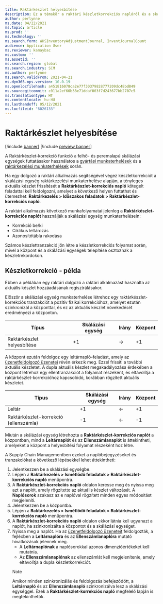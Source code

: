 ```yaml
---
title: Raktárkészlet helyesbítése
description: Ez a témakör a raktári készletkorrekciós naplóról és a skálázási egység használata esetén történő feldolgozásról nyújt tájékoztatást.
author: perlynne
ms.date: 04/22/2021
ms.topic: article
ms.prod: ''
ms.technology: ''
ms.search.form: WHSInventoryAdjustmentJournal, InventJournalCount
audience: Application User
ms.reviewer: kamaybac
ms.custom: ''
ms.assetid: ''
ms.search.region: global
ms.search.industry: SCM
ms.author: perlynne
ms.search.validFrom: 2021-04-21
ms.dyn365.ops.version: 10.0.19
ms.openlocfilehash: a451816078ca2e77f30379828777209dc48bd849
ms.sourcegitcommit: c011a2ef66b38e71ddaf003f7d243677bb2707c5
ms.translationtype: HT
ms.contentlocale: hu-HU
ms.lasthandoff: 05/12/2021
ms.locfileid: "6026133"
---
```

# <a name="warehouse-inventory-adjustment"></a>Raktárkészlet helyesbítése

[!include [banner](../includes/banner.md)]
[!include [preview banner](../includes/preview-banner.md)]

A Raktárkészlet-korrekció funkció a felhő- és peremalapú skálázási egységek futtatásakor használatos a [gyártási munkaterhelések](cloud-edge-workload-manufacturing.md) és a [raktárkezelési munkaterhelések](cloud-edge-workload-warehousing.md) során.

Ha egy dolgozó a raktári alkalmazás segítségével végez készletkorrekciót a skálázási egység raktárkezelési munkaterhelése alapján, a tényleges aktuális készlet frissítését a **Raktárkészlet-korrekciós napló** kötegelt feladattal kell feldolgozni, amelyet a következő helyen futtathat és ütemezhet: **Raktárkezelés > Időszakos feladatok > Raktárkészlet-korrekciós napló**.

A raktári alkalmazás következő munkafolyamatai jelenleg a **Raktárkészlet-korrekciós naplót** használják a skálázási egység munkaterhelésein:

- Korrekció be/ki
- Ciklikus leltározás
- Azonosítótábla rakodása

Számos készlettranzakció jön létre a készletkorrekciós folyamat során, mivel a központ és a skálázási egységek telepítése osztoznak a készletrekordokon.

## <a name="inventory-adjustment-example"></a>Készletkorrekció - példa

Ebben a példában egy raktári dolgozó a raktári alkalmazást használta az aktuális készlet hozzáadásának regisztrálásakor.

Először a skálázási egység munkaterhelése létrehoz egy raktárkészlet-korrekciós tranzakciót a pozitív fizikai korrekcióhoz, amelyet ezután szinkronizál a központtal, és ez az aktuális készlet növekedését eredményezi a központon.

| Típus                                    | Skálázási egység | Irány | Központ |
|-----------------------------------------|------------|-----------|-----|
| Raktárkészlet helyesbítése          | +1         | ->        | +1  |

A központ ezután feldolgoz egy leltárnapló-feladást, amely az [üzenetfeldolgozó üzenetei](cloud-edge-message-processor-messages.md) révén érkezik meg. Ezzel frissíti a további aktuális készletet. A dupla aktuális készlet megakadályozása érdekében a központ létrehoz egy ellentranzakciót a folyamat részeként, és eltávolítja a raktárkészlet-korrekcióhoz kapcsolódó, korábban rögzített aktuális készletet.

| Típus                                    | Skálázási egység | Irány | Központ |
|-----------------------------------------|------------|-----------|-----|
| Leltár                                | +1         | <-        | +1  |
| Raktárkészlet-korrekció (ellenszámla) | -1         | <-        | -1  |

Miután a skálázási egység létrehozta a **Raktárkészlet-korrekciós naplót** a központban, mind a **Leltárnaplót** és az **Ellenszámlanaplót** is áttekintheti, amelyeket a központ a helyesbítési folyamat részeként hoz létre.

A Supply Chain Managementben ezeket a naplóbejegyzéseket és tranzakciókat a következő lépésekkel lehet áttekintheti:

1. Jelentkezzen be a skálázási egységbe.
1. Lépjen a **Raktárkezelés \> Ismétlődő feladatok \> Raktárkészlet-korrekciós napló** menüpontra.
1. A **Raktárkészlet-korrekciós napló** oldalon keresse meg és nyissa meg azt a naplót, amely rögzítette az aktuális készlet változását. A **Naplósorok** szakasz az e naplóval rögzített minden egyes módosítást megjeleníti.
1. Jelentkezzen be a központba.
1. Lépjen a **Raktárkezelés \> Ismétlődő feladatok \> Raktárkészlet-korrekciós napló** menüpontra.
1. A **Raktárkészlet-korrekciós napló** oldalon ekkor látnia kell ugyanazt a naplót, ha szinkronizálta a központot és a skálázási egységet.
1. Nyissa meg a naplót. Ha az [üzenetfeldolgozó üzeneteit](cloud-edge-message-processor-messages.md) feldolgozták, a fejlécben a **Leltárnaplóra** és az **Ellenszámlanaplóra** mutató hivatkozások jelennek meg.
    - A **Leltárnaplónak** a naplósorokkal azonos dimenzióértékeket kell mutatnia.
    - Az **Ellenszámlanaplónak** az ellenszámlát kell megjelenítenie, amely eltávolítja a dupla készletkorrekciót.
    > [!NOTE]
    > Amikor minden szinkronizálás és feldolgozás befejeződött, a **Leltárnapló** és az **Ellenszámlanapló** szinkronizálva lesz a skálázási egységgel. Ezek a **Raktárkészlet-korrekciós napló** megfelelő lapján is megtekinthetők.
